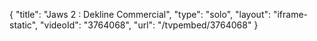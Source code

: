 {
    "title": "Jaws 2 : Dekline Commercial",
    "type": "solo",
    "layout": "iframe-static",
    "videoId": "3764068",
    "url": "\/tvpembed\/3764068"
}